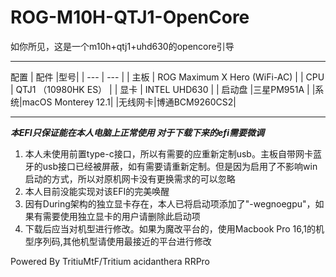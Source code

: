 # ROG-M10H-QTJ1-OpenCore
如你所见，这是一个m10h+qtj1+uhd630的opencore引导

---
配置
| 配件  |型号|
| --- | --- |
|   主板  | ROG Maximum X Hero (WiFi-AC)    |
|   CPU  |    QTJ1 （10980HK ES）  |
|   显卡  |   INTEL UHD630  |
| 启动盘 |三星PM951A  |
|系统|macOS Monterey 12.1|
|无线网卡|博通BCM9260CS2|

---

***本EFI只保证能在本人电脑上正常使用
对于下载下来的efi需要微调***

1. 本人未使用前置type-c接口，所以有需要的应重新定制usb。主板自带网卡蓝牙的usb接口已经被屏蔽，如有需要请重新定制。但是因为启用了不影响win启动的方式，所以对原机网卡没有更换需求的可以忽略
2. 本人目前没能实现对该EFI的完美唤醒
3. 因有During架构的独立显卡存在，本人已将启动项添加了"-wegnoegpu"，如果有需要使用独立显卡的用户请删除此启动项
4. 下载后应当对机型进行修改。如果为魔改平台的，使用Macbook Pro 16,1的机型序列码,其他机型请使用最接近的平台进行修改

Powered By 
TritiuMtF/Tritium
acidanthera
RRPro
